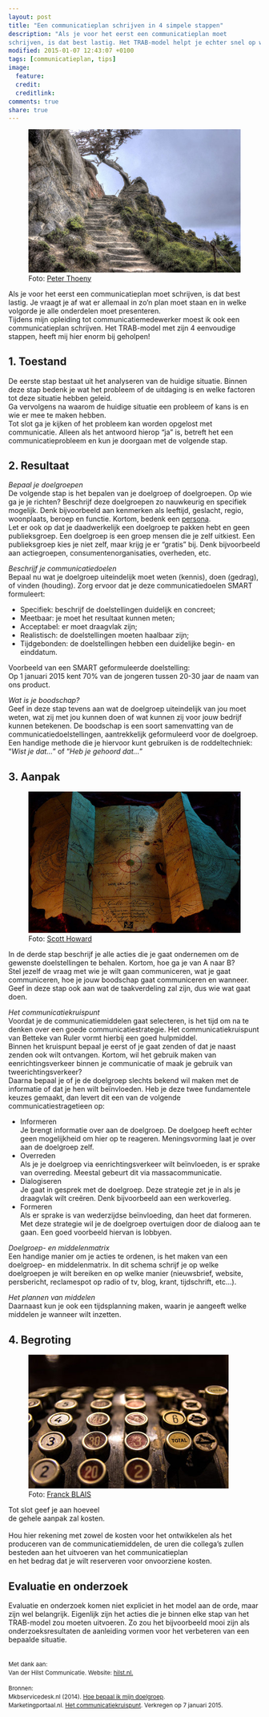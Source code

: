 ```yaml
---
layout: post
title: "Een communicatieplan schrijven in 4 simpele stappen"
description: "Als je voor het eerst een communicatieplan moet
schrijven, is dat best lastig. Het TRAB-model helpt je echter snel op weg."
modified: 2015-01-07 12:43:07 +0100
tags: [communicatieplan, tips]
image:
  feature: 
  credit: 
  creditlink: 
comments: true
share: true
---
```


<figure>
<img src="/images/trap.jpg" alt="Foto van een trap">
<figcaption>Foto: <a href="http://bit.ly/13WaeqY">Peter Thoeny</a></figcaption>
</figure>

Als je voor het eerst een communicatieplan moet schrijven, is dat best
lastig. Je vraagt je af wat er allemaal in zo’n plan moet staan en in
welke volgorde je alle onderdelen moet presenteren.<br>
Tijdens mijn opleiding tot communicatiemedewerker moest ik ook een
communicatieplan schrijven. Het TRAB-model met zijn 4 eenvoudige
stappen, heeft mij hier enorm bij geholpen!

<h2>1. Toestand</h2>
De eerste stap bestaat uit het analyseren van de huidige situatie. Binnen deze stap bedenk je wat het probleem of de uitdaging is en welke factoren tot deze situatie hebben geleid.<br>
Ga vervolgens na waarom de huidige situatie een probleem of kans is en wie er mee te maken hebben.<br>
Tot slot ga je kijken of het probleem kan worden opgelost met
communicatie. Alleen als het antwoord hierop “ja” is, betreft het een
communicatieprobleem en kun je doorgaan met de volgende stap.

<h2>2. Resultaat</h2>

<em>Bepaal je doelgroepen</em><br>
De volgende stap is het bepalen van je doelgroep of doelgroepen. Op
wie ga je je richten? Beschrijf deze doelgroepen zo nauwkeurig en specifiek mogelijk. Denk
bijvoorbeeld aan kenmerken als leeftijd, geslacht, regio, woonplaats,
beroep en functie. Kortom, bedenk een <a href="http://www.google.com/url?q=http%3A%2F%2Fwww.mkbservicedesk.nl%2F928%2Fhoe-bepaal-mijn-doelgroep.htm&sa=D&sntz=1&usg=AFQjCNELwCMwcWAj9YNCoahRhFvK6D76vA">persona</a>.<br> 
Let er ook op dat je daadwerkelijk een doelgroep te pakken hebt en geen publieksgroep. Een doelgroep is een groep mensen die je zelf uitkiest. Een publieksgroep kies je niet zelf, maar krijg je er “gratis” bij. Denk bijvoorbeeld aan actiegroepen, consumentenorganisaties, overheden, etc. 

<em>Beschrijf je communicatiedoelen</em><br>
Bepaal nu wat je doelgroep uiteindelijk moet weten (kennis), doen (gedrag), of vinden (houding). 
Zorg ervoor dat je deze communicatiedoelen SMART formuleert:<br> 
<ul>
<li>Specifiek: beschrijf de doelstellingen duidelijk en concreet;</li>
<li>Meetbaar: je moet het resultaat kunnen meten;</li>
<li>Acceptabel: er moet draagvlak zijn; </li>
<li>Realistisch: de doelstellingen moeten haalbaar zijn;</li>
<li>Tijdgebonden: de doelstellingen hebben een duidelijke begin- en
einddatum.</li>
</ul>
 
Voorbeeld van een SMART geformuleerde doelstelling:<br> 
Op 1 januari 2015 kent 70% van de jongeren tussen 20-30 jaar de naam van ons product. 

<em>Wat is je boodschap?</em><br>
Geef in deze stap tevens aan wat de doelgroep uiteindelijk van jou moet weten, wat zij met jou kunnen doen of wat kunnen zij voor jouw bedrijf kunnen betekenen. De boodschap is een soort samenvatting van de communicatiedoelstellingen, aantrekkelijk geformuleerd voor de doelgroep.<br> 
Een handige methode die je hiervoor kunt gebruiken is de
roddeltechniek: “<em>Wist je dat…</em>” of “<em>Heb je
gehoord dat…</em>”

<h2>3. Aanpak</h2>

<figure class="floatright">
<img src="/images/schatkaart.jpg" alt="Bepaal hoe je van A naar B gaat.">
<figcaption>Foto: <a href="http://bit.ly/1xRuiZx">Scott Howard</a></figcaption>
</figure>

In de derde stap beschrijf je alle acties die je gaat ondernemen om de
gewenste doelstellingen te behalen. Kortom, hoe ga je van A naar B?<br> 
Stel jezelf de vraag met wie je wilt gaan communiceren, wat je gaat communiceren, hoe je jouw boodschap gaat communiceren en wanneer. Geef in deze stap ook aan wat de taakverdeling zal zijn, dus wie wat gaat doen.

<em>Het communicatiekruispunt</em><br>
Voordat je de communicatiemiddelen gaat selecteren, is het tijd om na te denken over een goede communicatiestrategie. Het communicatiekruispunt van Betteke van Ruler vormt hierbij een goed hulpmiddel.<br>
Binnen het kruispunt bepaal je eerst of je gaat zenden of dat je naast zenden ook wilt ontvangen. Kortom, wil het gebruik maken van eenrichtingsverkeer binnen je communicatie of maak je gebruik van tweerichtingsverkeer?<br>
Daarna bepaal je of je de doelgroep slechts bekend wil maken met de informatie of dat je hen wilt beïnvloeden. 
Heb je deze twee fundamentele keuzes gemaakt, dan levert dit een van de volgende communicatiestragetieen op:
<ul>
<li>Informeren<br>
Je brengt informatie over aan de doelgroep. De doelgoep heeft echter geen mogelijkheid om hier op te reageren. Meningsvorming laat je over aan de doelgroep zelf.</li>
<li>Overreden<br>
Als je je doelgroep via eenrichtingsverkeer wilt beïnvloeden, is er sprake van overreding. Meestal gebeurt dit via massacommunicatie.</li>
<li>Dialogiseren<br>
Je gaat in gesprek met de doelgroep. Deze strategie zet je in als je
draagvlak wilt creëren. Denk bijvoorbeeld aan een werkoverleg.</li>
<li>Formeren<br>
 Als er sprake is van wederzijdse beïnvloeding, dan heet dat
 formeren. Met deze strategie wil je de doelgroep overtuigen door de
 dialoog aan te gaan. Een goed voorbeeld hiervan is lobbyen.</li>
 </ul>

<em>Doelgroep- en middelenmatrix</em><br>
Een handige manier om je acties te ordenen, is het maken van een doelgroep- en middelenmatrix. In dit schema schrijf je op welke doelgroepen je wilt bereiken en op welke manier (nieuwsbrief, website, persbericht, reclamespot op radio of tv, blog, krant, tijdschrift, etc…). 

<em>Het plannen van middelen</em><br>
Daarnaast kun je ook een tijdsplanning maken, waarin je aangeeft welke middelen je wanneer wilt inzetten.

<h2>4. Begroting</h2>

<figure class="floatright">
<img src="/images/totalebegroting.jpg" alt="Onderbouw je communicatieplan met
een begroting.">
<figcaption>Foto: <a href="http://bit.ly/1BHwmAt">Franck BLAIS</a></figcaption>
</figure>

Tot slot geef je aan hoeveel<br> de gehele aanpak zal kosten.<br><br>Hou hier rekening met zowel de kosten voor het ontwikkelen als het produceren van de communicatiemiddelen, de uren die collega’s zullen besteden aan het uitvoeren van het communicatieplan<br> en het bedrag dat je wilt reserveren voor onvoorziene kosten. 

<h2>Evaluatie en onderzoek</h2>
Evaluatie en onderzoek komen niet expliciet in het model aan de orde,
maar zijn wel belangrijk. Eigenlijk zijn het acties die je binnen elke
stap van het TRAB-model zou moeten uitvoeren.  Zo zou het bijvoorbeeld
mooi zijn als onderzoeksresultaten de aanleiding vormen voor het
verbeteren van een bepaalde situatie.

<br>
<br>

<small>Met dank aan:<br>
Van der Hilst Communicatie. Website: <a
href="http://hilst.nl">hilst.nl.</a><br>
</small>

<small>Bronnen:<br>
Mkbservicedesk.nl (2014). <a href="http://www.mkbservicedesk.nl/928/hoe-bepaal-mijn-doelgroep.htm">Hoe bepaal ik mijn doelgroep</a>.<br>
Marketingportaal.nl. <a href="
https://www.marketingportaal.nl/communicatie/communicatiekruispunt">Het
communicatiekruispunt</a>. Verkregen op 7 januari 2015.<br>
</small>



